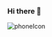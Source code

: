 ### Hi there 👋

<!--
**AliHassanCheema/AliHassanCheema** is a ✨ _special_ ✨ repository because its `README.md` (this file) appears on your GitHub profile.

Here are some ideas to get you started:

- 🔭 I’m currently working on ...
- 🌱 I’m currently learning ...
- 👯 I’m looking to collaborate on ...
- 🤔 I’m looking for help with ...
- 💬 Ask me about ...
- 📫 How to reach me: ...
- 😄 Pronouns: ...
- ⚡ Fun fact: ...
-->
![phoneIcon](https://user-images.githubusercontent.com/89581977/171553954-d857d665-aca2-4cc9-bf25-be053a3e0b5a.png)
